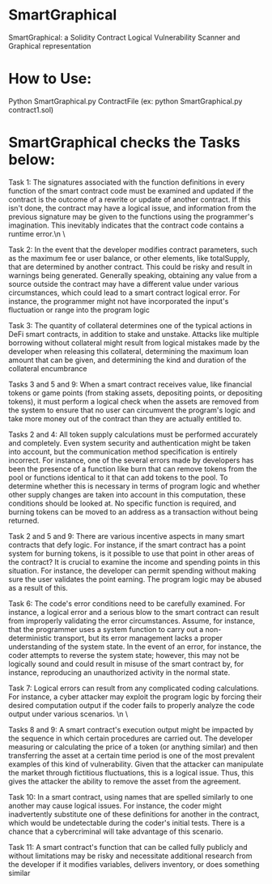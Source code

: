 # SmartGraphical
SmartGraphical: a Solidity Contract Logical Vulnerability Scanner and Graphical representation

# How to Use:
Python SmartGraphical.py ContractFile (ex: python SmartGraphical.py contract1.sol)

# SmartGraphical checks the Tasks below:

Task 1: The signatures associated with the function definitions in every function of the smart contract code must be examined and updated if the contract is the outcome of a rewrite or update of another contract. If this isn't done, the contract may have a logical issue, and information from the previous signature may be given to the functions using the programmer\'s imagination. This inevitably indicates that the contract code contains a runtime error.\n \

Task 2: In the event that the developer modifies contract parameters, such as the maximum fee or user balance, or other elements, like totalSupply, that are determined by another contract. This could be risky and result in warnings being generated. Generally speaking, obtaining any value from a source outside the contract may have a different value under various circumstances, which could lead to a smart contract logical error. For instance, the programmer might not have incorporated the input's fluctuation or range into the program logic

Task 3: The quantity of collateral determines one of the typical actions in DeFi smart contracts, in addition to stake and unstake. Attacks like multiple borrowing without collateral might result from logical mistakes made by the developer when releasing this collateral, determining the maximum loan amount that can be given, and determining the kind and duration of the collateral encumbrance

Tasks 3 and 5 and 9: When a smart contract receives value, like financial tokens or game points (from staking assets, depositing points, or depositing tokens), it must perform a logical check when the assets are removed from the system to ensure that no user can circumvent the program's logic and take more money out of the contract than they are actually entitled to.

Tasks 2 and 4: All token supply calculations must be performed accurately and completely. Even system security and authentication might be taken into account, but the communication method specification is entirely incorrect. For instance, one of the several errors made by developers has been the presence of a function like burn that can remove tokens from the pool or functions identical to it that can add tokens to the pool. To determine whether this is necessary in terms of program logic and whether other supply changes are taken into account in this computation, these conditions should be looked at. No specific function is required, and burning tokens can be moved to an address as a transaction without being returned. 

Task 2 and 5 and 9: There are various incentive aspects in many smart contracts that defy logic. For instance, if the smart contract has a point system for burning tokens, is it possible to use that point in other areas of the contract? It is crucial to examine the income and spending points in this situation. For instance, the developer can permit spending without making sure the user validates the point earning. The program logic may be abused as a result of this. 

Task 6: The code's error conditions need to be carefully examined. For instance, a logical error and a serious blow to the smart contract can result from improperly validating the error circumstances. Assume, for instance, that the programmer uses a system function to carry out a non-deterministic transport, but its error management lacks a proper understanding of the system state. In the event of an error, for instance, the coder attempts to reverse the system state; however, this may not be logically sound and could result in misuse of the smart contract by, for instance, reproducing an unauthorized activity in the normal state. 

Task 7: Logical errors can result from any complicated coding calculations. For instance, a cyber attacker may exploit the program logic by forcing their desired computation output if the coder fails to properly analyze the code output under various scenarios. \n \

Tasks 8 and 9: A smart contract's execution output might be impacted by the sequence in which certain procedures are carried out. The developer measuring or calculating the price of a token (or anything similar) and then transferring the asset at a certain time period is one of the most prevalent examples of this kind of vulnerability. Given that the attacker can manipulate the market through fictitious fluctuations, this is a logical issue. Thus, this gives the attacker the ability to remove the asset from the agreement. 

Task 10: In a smart contract, using names that are spelled similarly to one another may cause logical issues. For instance, the coder might inadvertently substitute one of these definitions for another in the contract, which would be undetectable during the coder's initial tests. There is a chance that a cybercriminal will take advantage of this scenario. 

Task 11: A smart contract's function that can be called fully publicly and without limitations may be risky and necessitate additional research from the developer if it modifies variables, delivers inventory, or does something similar


